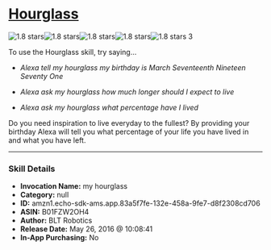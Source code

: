 # [Hourglass](http://alexa.amazon.com/#skills/amzn1.echo-sdk-ams.app.83a5f7fe-132e-458a-9fe7-d8f2308cd706)
![1.8 stars](../../images/ic_star_black_18dp_1x.png)![1.8 stars](../../images/ic_star_half_black_18dp_1x.png)![1.8 stars](../../images/ic_star_border_black_18dp_1x.png)![1.8 stars](../../images/ic_star_border_black_18dp_1x.png)![1.8 stars](../../images/ic_star_border_black_18dp_1x.png) 3

To use the Hourglass skill, try saying...

* *Alexa tell my hourglass my birthday is March Seventeenth Nineteen Seventy One*

* *Alexa ask my hourglass how much longer should I expect to live*

* *Alexa ask my hourglass what percentage have I lived*

Do you need inspiration to live everyday to the fullest? By providing your birthday Alexa will tell you what percentage of your life you have lived in and what you have left.

***

### Skill Details

* **Invocation Name:** my hourglass
* **Category:** null
* **ID:** amzn1.echo-sdk-ams.app.83a5f7fe-132e-458a-9fe7-d8f2308cd706
* **ASIN:** B01FZW2OH4
* **Author:** BLT Robotics
* **Release Date:** May 26, 2016 @ 10:08:41
* **In-App Purchasing:** No
